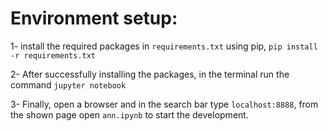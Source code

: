 # Environment setup:
1- install the required packages in `requirements.txt` using pip, `pip install -r requirements.txt`

2- After successfully installing the packages, in the terminal run the command `jupyter notebook`

3- Finally, open a browser and in the search bar type `localhost:8888`, from the shown page open `ann.ipynb` to start the development.
